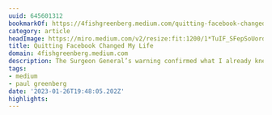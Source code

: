 ```yaml
---
uuid: 645601312
bookmarkOf: https://4fishgreenberg.medium.com/quitting-facebook-changed-my-life-1419d7827f72
category: article
headImage: https://miro.medium.com/v2/resize:fit:1200/1*TuIF_SFepSoUordfLaYkEg.png
title: Quitting Facebook Changed My Life
domain: 4fishgreenberg.medium.com
description: The Surgeon General’s warning confirmed what I already knew
tags:
- medium
- paul greenberg
date: '2023-01-26T19:48:05.202Z'
highlights: 
---
```



